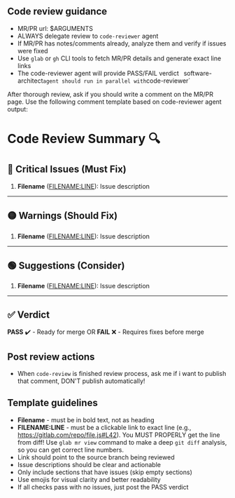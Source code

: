 ## Code review guidance

- MR/PR url: $ARGUMENTS
- ALWAYS delegate review to `code-reviewer` agent
- If MR/PR has notes/comments already, analyze them and verify if issues were fixed
- Use `glab` or `gh` CLI tools to fetch MR/PR details and generate exact line links
- The code-reviewer agent will provide PASS/FAIL verdict
` `software-architect` agent should run in parallel with `code-reviewer`

After thorough review, ask if you should write a comment on the MR/PR page.
Use the following comment template based on code-reviewer agent output:

# Code Review Summary 🔍

## 🔴 Critical Issues (Must Fix)
1. **Filename** ([FILENAME:LINE](https://gitdomain.com)):
Issue description
---

## 🟡 Warnings (Should Fix)
1. **Filename** ([FILENAME:LINE](https://gitdomain.com)):
Issue description
---

## 🟢 Suggestions (Consider)
1. **Filename** ([FILENAME:LINE](https://gitdomain.com)):
Issue description
---

## ✅ Verdict
**PASS** ✔️ - Ready for merge
OR
**FAIL** ❌ - Requires fixes before merge

## Post review actions
- When `code-review` is finished review process, ask me if i want to publish that comment, DON'T publish automatically!

## Template guidelines
- **Filename** - must be in bold text, not as heading
- **FILENAME:LINE** - must be a clickable link to exact line (e.g., https://gitlab.com/repo/file.js#L42). You MUST PROPERLY get the line from diff! Use `glab mr view` command to make a deep `git diff` analysis, so you can get correct line numbers.
- Link should point to the source branch being reviewed
- Issue descriptions should be clear and actionable
- Only include sections that have issues (skip empty sections)
- Use emojis for visual clarity and better readability
- If all checks pass with no issues, just post the PASS verdict
